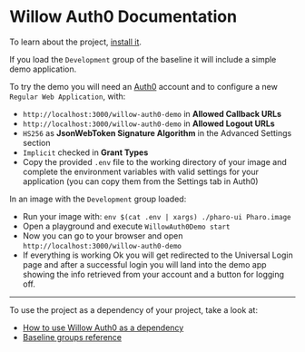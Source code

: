 # Willow Auth0 Documentation

To learn about the project, [install it](how-to/how-to-load-in-pharo.md).

If you load the `Development` group of the baseline it will include a simple
demo application.

To try the demo you will need an [Auth0](https://auth0.com) account and to
configure a new `Regular Web Application`, with:

- `http://localhost:3000/willow-auth0-demo` in **Allowed Callback URLs**
- `http://localhost:3000/willow-auth0-demo` in **Allowed Logout URLs**
- `HS256` as **JsonWebToken Signature Algorithm** in the Advanced Settings section
- `Implicit` checked in **Grant Types**
- Copy the provided `.env` file to the working directory of your image and
  complete the environment variables with valid settings for your application
  (you can copy them from the Settings tab in Auth0)

In an image with the `Development` group loaded:

- Run your image with: `env $(cat .env | xargs) ./pharo-ui Pharo.image`
- Open a playground and execute `WillowAuth0Demo start`
- Now you can go to your browser and open `http://localhost:3000/willow-auth0-demo`
- If everything is working Ok you will get redirected to the Universal Login
  page and after a successful login you will land into the demo app showing the
  info retrieved from your account and a button for logging off.

---

To use the project as a dependency of your project, take a look at:

- [How to use Willow Auth0 as a dependency](how-to/how-to-use-as-dependency-in-pharo.md)
- [Baseline groups reference](reference/Baseline-groups.md)

